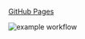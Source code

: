 [GitHub Pages](https://vadim010975.github.io/currency_converter_gh_pages/)

![example workflow](https://github.com/vadim010975/currency_converter_gh_pages/actions/workflows/deploy.yml/badge.svg)
